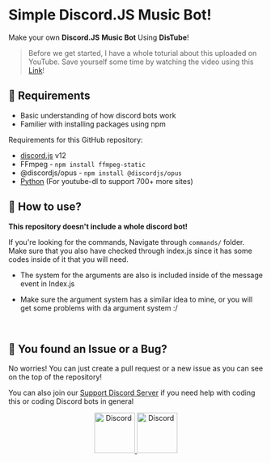 # Simple Discord.JS Music Bot!

Make your own **Discord.JS** **Music Bot** Using **DisTube**!

> Before we get started, I have a whole toturial about this uploaded on YouTube. Save yourself some time by watching the video using this [Link](http://github.com)!

## 📕 Requirements

- Basic understanding of how discord bots work
- Familier with installing packages using npm

Requirements for this GitHub repository:
* [discord.js](https://discord.js.org/#/) v12
* FFmpeg - `npm install ffmpeg-static`
* @discordjs/opus - `npm install @discordjs/opus`
* [Python](http://python.com) (For youtube-dl to support 700+ more sites)


## 📗 How to use?

**This repository doesn't include a whole discord bot!**



If you're looking for the commands, Navigate through `commands/` folder. Make sure that you also have checked  through index.js since it has some codes inside of it that you will need.

- The system for the arguments are also is included inside of the message event in Index.js

- Make sure the argument system has a similar idea to mine, or you will get some problems with da argument system :/

<br>

## 🐛 You found an Issue or a Bug?

No worries! You can just create a pull request or a new issue as you can see on the top of the repository!



You can also join our [Support Discord Server](https://dashcruft.com/discord) if you need help with coding this or coding Discord bots in general

<div align="center">
  <a href="https://dashcruft.com/discord">
    <img src="https://user-images.githubusercontent.com/59381835/92191514-d649ad80-ee18-11ea-9bc4-e95c7a122a99.png" alt="Discord" width="80"/>
  </a>
  <a href="https://youtube.com/dashcruft">
    <img src="https://user-images.githubusercontent.com/59381835/92191346-676c5480-ee18-11ea-8240-e416eb1a5b5d.png" alt="Discord" width="80"/>
  </a>
</div>

